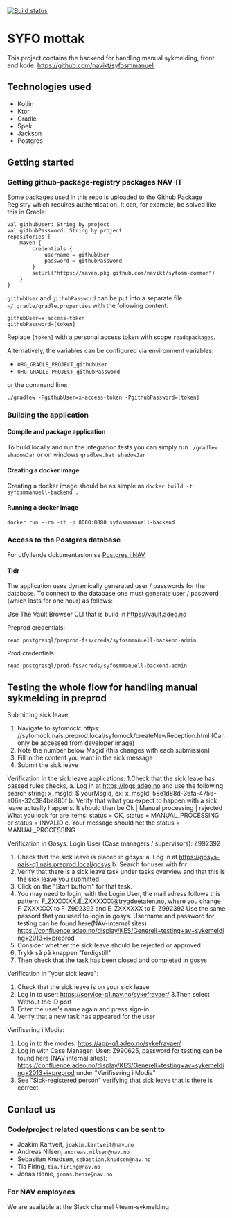 [![Build status](https://github.com/navikt/syfosmmanuell-backend/workflows/Deploy%20to%20dev%20and%20prod/badge.svg)](https://github.com/navikt/syfosmmanuell-backend/workflows/Deploy%20to%20dev%20and%20prod/badge.svg)

# SYFO mottak
This project contains the backend for handling manual sykmelding, front end kode: https://github.com/navikt/syfosmmanuell

## Technologies used
* Kotlin
* Ktor
* Gradle
* Spek
* Jackson
* Postgres

## Getting started
### Getting github-package-registry packages NAV-IT
Some packages used in this repo is uploaded to the Github Package Registry which requires authentication. It can, for example, be solved like this in Gradle:
```
val githubUser: String by project
val githubPassword: String by project
repositories {
    maven {
        credentials {
            username = githubUser
            password = githubPassword
        }
        setUrl("https://maven.pkg.github.com/navikt/syfosm-common")
    }
}
```

`githubUser` and `githubPassword` can be put into a separate file `~/.gradle/gradle.properties` with the following content:

```                                                     
githubUser=x-access-token
githubPassword=[token]
```

Replace `[token]` with a personal access token with scope `read:packages`.

Alternatively, the variables can be configured via environment variables:

* `ORG_GRADLE_PROJECT_githubUser`
* `ORG_GRADLE_PROJECT_githubPassword`

or the command line:

```
./gradlew -PgithubUser=x-access-token -PgithubPassword=[token]
```

### Building the application
#### Compile and package application
To build locally and run the integration tests you can simply run `./gradlew shadowJar` or  on windows 
`gradlew.bat shadowJar`

#### Creating a docker image
Creating a docker image should be as simple as `docker build -t syfosmmanuell-backend .`

#### Running a docker image
`docker run --rm -it -p 8080:8080 syfosmmanuell-backend`

### Access to the Postgres database

For utfyllende dokumentasjon se [Postgres i NAV](https://github.com/navikt/utvikling/blob/master/PostgreSQL.md)

#### Tldr

The application uses dynamically generated user / passwords for the database.
To connect to the database one must generate user / password (which lasts for one hour)
as follows:

Use The Vault Browser CLI that is build in https://vault.adeo.no


Preprod credentials:

```
read postgresql/preprod-fss/creds/syfosmmanuell-backend-admin

```

Prod credentials:

```
read postgresql/prod-fss/creds/syfosmmanuell-backend-admin

```

## Testing the whole flow for handling manual sykmelding in preprod
Submitting sick leave:
1. Navigate to syfomock: https: //syfomock.nais.preprod.local/syfomock/createNewReception.html (Can only be accessed from developer image)
2. Note the number below Msgid (this changes with each submission)
3. Fill in the content you want in the sick message
4. Submit the sick leave

Verification in the sick leave applications:
1.Check that the sick leave has passed rules checks,
    a. Log in at https://logs.adeo.no and use the following search string: x_msgId: $ yourMsgId, ex: x_msgId: 58e1d88d-36fa-4756-a06a-32c384ba885f
    b. Verify that what you expect to happen with a sick leave actually happens. It should then be Ok | Manual processing | rejected
       What you look for are items: status = OK, status = MANUAL_PROCESSING or status = INVALID
    c. Your message should het the status = MANUAL_PROCESSING  

Verification in Gosys:
Login User (Case managers / supervisors):
Z992392
1. Check that the sick leave is placed in gosys:
  a. Log in at https://gosys-nais-q1.nais.preprod.local/gosys
  b. Search for user with fnr
2. Verify that there is a sick leave task under tasks overview and 
   that this is the sick leave you submitted
3. Click on the "Start buttom" for that task.   
4. You may need to login, with the Login User, the mail adress follows this pattern:
    F_ZXXXXXX.E_ZXXXXXX@trygdeetaten.no, where you change F_ZXXXXXX to F_Z992392 and E_ZXXXXXX to E_Z992392
    Use the same passord that you used to login in gosys.
    Username and password for testing can be found here(NAV-internal sites):
    https://confluence.adeo.no/display/KES/Generell+testing+av+sykemelding+2013+i+preprod
5. Consider whether the sick leave should be rejected or approved
6. Trykk så på knappen "ferdigstill"
7. Then check that the task has been closed and completed in gosys


Verification in "your sick leave":
1. Check that the sick leave is on your sick leave
2. Log in to user: https://service-q1.nav.no/sykefravaer/
3.Then select Without the ID port
4. Enter the user's name again and press sign-in
5. Verify that a new task has appeared for the user

Verifisering i Modia:
1. Log in to the modes, https://app-q1.adeo.no/sykefravaer/
2. Log in with Case Manager: User: Z990625, password for testing can be found here (NAV internal sites):
   https://confluence.adeo.no/display/KES/Generell+testing+av+sykemelding+2013+i+preprod under "Verifisering i Modia"
3. See "Sick-registered person" verifying that sick leave that is there is correct

## Contact us
### Code/project related questions can be sent to
* Joakim Kartveit, `joakim.kartveit@nav.no`
* Andreas Nilsen, `andreas.nilsen@nav.no`
* Sebastian Knudsen, `sebastian.knudsen@nav.no`
* Tia Firing, `tia.firing@nav.no`
* Jonas Henie, `jonas.henie@nav.no`

### For NAV employees
We are available at the Slack channel #team-sykmelding
